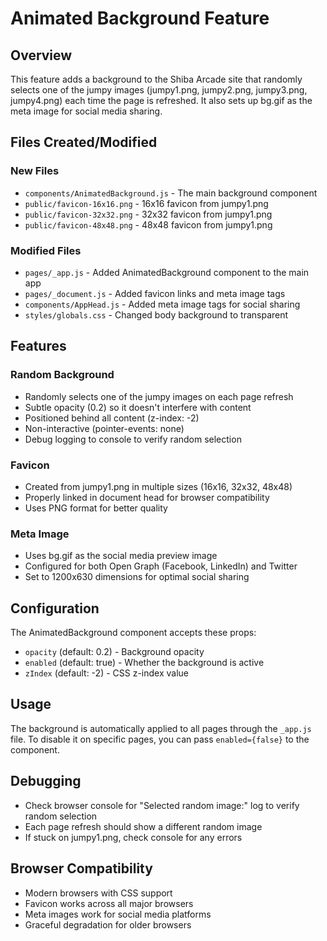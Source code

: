 # Animated Background Feature

## Overview
This feature adds a background to the Shiba Arcade site that randomly selects one of the jumpy images (jumpy1.png, jumpy2.png, jumpy3.png, jumpy4.png) each time the page is refreshed. It also sets up bg.gif as the meta image for social media sharing.

## Files Created/Modified

### New Files
- `components/AnimatedBackground.js` - The main background component
- `public/favicon-16x16.png` - 16x16 favicon from jumpy1.png
- `public/favicon-32x32.png` - 32x32 favicon from jumpy1.png  
- `public/favicon-48x48.png` - 48x48 favicon from jumpy1.png

### Modified Files
- `pages/_app.js` - Added AnimatedBackground component to the main app
- `pages/_document.js` - Added favicon links and meta image tags
- `components/AppHead.js` - Added meta image tags for social sharing
- `styles/globals.css` - Changed body background to transparent

## Features

### Random Background
- Randomly selects one of the jumpy images on each page refresh
- Subtle opacity (0.2) so it doesn't interfere with content
- Positioned behind all content (z-index: -2)
- Non-interactive (pointer-events: none)
- Debug logging to console to verify random selection

### Favicon
- Created from jumpy1.png in multiple sizes (16x16, 32x32, 48x48)
- Properly linked in document head for browser compatibility
- Uses PNG format for better quality

### Meta Image
- Uses bg.gif as the social media preview image
- Configured for both Open Graph (Facebook, LinkedIn) and Twitter
- Set to 1200x630 dimensions for optimal social sharing

## Configuration
The AnimatedBackground component accepts these props:
- `opacity` (default: 0.2) - Background opacity
- `enabled` (default: true) - Whether the background is active
- `zIndex` (default: -2) - CSS z-index value

## Usage
The background is automatically applied to all pages through the `_app.js` file. To disable it on specific pages, you can pass `enabled={false}` to the component.

## Debugging
- Check browser console for "Selected random image:" log to verify random selection
- Each page refresh should show a different random image
- If stuck on jumpy1.png, check console for any errors

## Browser Compatibility
- Modern browsers with CSS support
- Favicon works across all major browsers
- Meta images work for social media platforms
- Graceful degradation for older browsers
